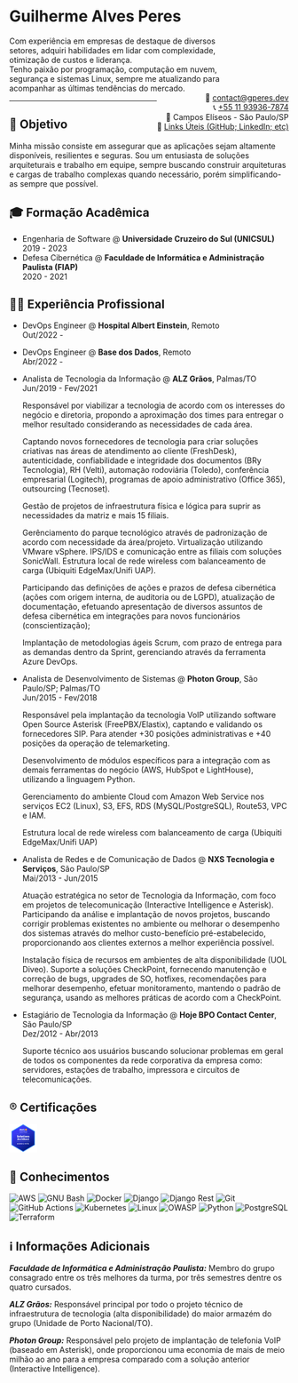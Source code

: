 # **Guilherme Alves Peres**

<style>
  #personal-resume{
    width: 400px
  }
  #personal-contacts{
    float: right;
    text-align: right;
  }
  div{
    display: inline-block;
  }
</style>

<div id="personal-resume">
  Com experiência em empresas de destaque de diversos setores, adquiri habilidades em lidar com complexidade, otimização de custos e liderança.
  <br>
  Tenho paixão por programação, computação em nuvem, segurança e sistemas Linux, sempre me atualizando para acompanhar as últimas tendências do mercado.
</div>
<div id="personal-contacts">
  📧 <a href="mailto:contact@gperes.dev">contact@gperes.dev</a>
    <br>
  📞 <a href="tel:+5511939367874">+55 11 93936-7874</a>
    <br>
    📍 Campos Elíseos - São Paulo/SP
    <br>
    🔗 <a href="https://allmylinks.com/guialvesp1">Links Úteis (GitHub; LinkedIn; etc)</a>
</div>

---

## 🎯 **Objetivo**

Minha missão consiste em assegurar que as aplicações sejam altamente disponíveis, resilientes e seguras. Sou um entusiasta de soluções arquiteturais e trabalho em equipe, sempre buscando construir arquiteturas e cargas de trabalho complexas quando necessário, porém simplificando-as sempre que possível.
<!--
Preencher de acordo com a vaga que vai enviar

(A empresa, precisa acreditar que você a conhece e está interessado em fazer parte, então personalize o máximo de acordo com a divulgação da vaga e característica da empresa.
Além do objetivo claro, você pode descrever lá nas informações adicionais suas habilidades de acordo com a missão, visão e valores da empresa)
-->

## 🎓 **Formação Acadêmica**

* Engenharia de Software @ **Universidade Cruzeiro do Sul (UNICSUL)**\
  2019 - 2023
* Defesa Cibernética @ **Faculdade de Informática e Administração Paulista (FIAP)**\
  2020 - 2021

## 👨‍💻 **Experiência Profissional**

* DevOps Engineer @ **Hospital Albert Einstein**, Remoto\
  Out/2022 -

* DevOps Engineer @ **Base dos Dados**, Remoto\
  Abr/2022 -

* Analista de Tecnologia da Informação @ **ALZ Grãos**, Palmas/TO\
  Jun/2019 - Fev/2021

  Responsável por viabilizar a tecnologia de acordo com os interesses do negócio e diretoria, propondo a aproximação dos times para entregar o melhor resultado considerando as necessidades de cada área.

  Captando novos fornecedores de tecnologia para criar soluções criativas nas áreas de atendimento ao cliente (FreshDesk), autenticidade, confiabilidade e integridade dos documentos (BRy Tecnologia), RH (Velti), automação rodoviária (Toledo), conferência empresarial (Logitech), programas de apoio administrativo (Office 365), outsourcing (Tecnoset).

  Gestão de projetos de infraestrutura física e lógica para suprir as necessidades da matriz e mais 15 filiais.

  Gerênciamento do parque tecnológico através de padronização de acordo com necessidade da área/projeto. Virtualização utilizando VMware vSphere. IPS/IDS e comunicação entre as filiais com soluções SonicWall. Estrutura local de rede wireless com balanceamento de carga (Ubiquiti EdgeMax/Unifi UAP).

  Participando das definições de ações e prazos de defesa cibernética (ações com origem interna, de auditoria ou de LGPD), atualização de documentação, efetuando apresentação de diversos assuntos de defesa cibernética em integrações para novos funcionários (conscientização);

  Implantação de metodologias ágeis Scrum, com prazo de entrega para as demandas dentro da Sprint, gerenciando através da ferramenta Azure DevOps.

* Analista de Desenvolvimento de Sistemas @ **Photon Group**, São Paulo/SP; Palmas/TO\
  Jun/2015 - Fev/2018

  Responsável pela implantação da tecnologia VoIP utilizando software Open Source Asterisk (FreePBX/Elastix), captando e validando os fornecedores SIP. Para atender +30 posições administrativas e +40 posições da operação de telemarketing.

  Desenvolvimento de módulos específicos para a integração com as demais ferramentas do negócio (AWS, HubSpot e LightHouse), utilizando a linguagem Python.

  Gerenciamento do ambiente Cloud com Amazon Web Service nos serviços EC2 (Linux), S3, EFS, RDS (MySQL/PostgreSQL), Route53, VPC e IAM.

  Estrutura local de rede wireless com balanceamento de carga (Ubiquiti EdgeMax/Unifi UAP)

* Analista de Redes e de Comunicação de Dados @ **NXS Tecnologia e Serviços**, São Paulo/SP\
  Mai/2013 - Jun/2015

  Atuação estratégica no setor de Tecnologia da Informação, com foco em projetos de telecomunicação (Interactive Intelligence e Asterisk). Participando da análise e implantação de novos projetos, buscando corrigir problemas existentes no ambiente ou melhorar o desempenho dos sistemas através do melhor custo-benefício pré-estabelecido, proporcionando aos clientes externos a melhor experiência possível.

  Instalação física de recursos em ambientes de alta disponibilidade (UOL Diveo). Suporte a soluções CheckPoint, fornecendo manutenção e correção de bugs, upgrades de SO, hotfixes, recomendações para melhorar desempenho, efetuar monitoramento, mantendo o padrão de segurança, usando as melhores práticas de acordo com a CheckPoint.

* Estagiário de Tecnologia da Informação @ **Hoje BPO Contact Center**, São Paulo/SP\
  Dez/2012 - Abr/2013

  Suporte técnico aos usuários buscando solucionar problemas em geral de todos os componentes da rede corporativa da empresa como: servidores, estações de trabalho, impressora e circuítos de telecomunicações.

## ®️ **Certificações**

<a href="https://www.credly.com/badges/7d0bccc8-bbc7-4563-8dfb-c86ef5673f46/public_url" target="_blank">
  <img src="../../../images/aws/aws-certified-solutions-architect-associate.png" alt="Badge: AWS SAA" width="10%" height="10%">
</a>

## 🧠 **Conhecimentos**

![AWS](https://img.shields.io/badge/Amazon_AWS-FF9900?style=for-the-badge&logo=amazonaws&logoColor=white)
![GNU Bash](https://img.shields.io/badge/GNU%20Bash-4EAA25?style=for-the-badge&logo=GNU%20Bash&logoColor=white)
![Docker](https://img.shields.io/badge/Docker-2CA5E0?style=for-the-badge&logo=docker&logoColor=white)
![Django](https://img.shields.io/badge/Django-092E20?style=for-the-badge&logo=django&logoColor=green)
![Django Rest](https://img.shields.io/badge/django%20rest-ff1709?style=for-the-badge&logo=django&logoColor=white)
![Git](https://img.shields.io/badge/GIT-E44C30?style=for-the-badge&logo=git&logoColor=white)
![GitHub Actions](https://img.shields.io/badge/GitHub_Actions-2088FF?style=for-the-badge&logo=github-actions&logoColor=white)
![Kubernetes](https://img.shields.io/badge/kubernetes-326ce5.svg?&style=for-the-badge&logo=kubernetes&logoColor=white)
![Linux](https://img.shields.io/badge/Linux-FCC624?style=for-the-badge&logo=linux&logoColor=black)
![OWASP](https://camo.githubusercontent.com/2b8d9afb5cf9def1e7d877cef888216f39a9145010bf53e9f5231404e64a2384/68747470733a2f2f696d672e736869656c64732e696f2f62616467652f4f574153502d3030303030303f7374796c653d666f722d7468652d6261646765266c6f676f3d6f77617370266c6f676f436f6c6f723d7768697465)
![Python](https://img.shields.io/badge/Python-FFD43B?style=for-the-badge&logo=python&logoColor=darkgreen)
![PostgreSQL](https://img.shields.io/badge/PostgreSQL-316192?style=for-the-badge&logo=postgresql&logoColor=white)
![Terraform](https://img.shields.io/badge/Terraform-7B42BC?style=for-the-badge&logo=terraform&logoColor=white)

## ℹ️ **Informações Adicionais**

***Faculdade de Informática e Administração Paulista:*** Membro do grupo consagrado entre os três melhores da turma, por três semestres dentre os quatro cursados.

***ALZ Grãos:*** Responsável principal por todo o projeto técnico de infraestrutura de tecnologia (alta disponibilidade) do maior armazém do grupo (Unidade de Porto Nacional/TO).

***Photon Group:*** Responsável pelo projeto de implantação de telefonia VoIP (baseado em Asterisk), onde proporcionou uma economia de mais de meio milhão ao ano para a empresa comparado com a solução anterior (Interactive Intelligence).
